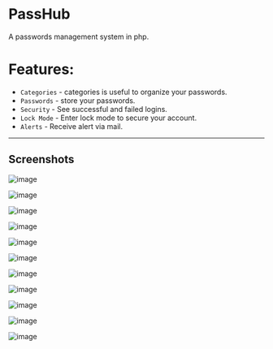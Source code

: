 
# PassHub

A passwords management system in php.

# Features:

* `Categories` - categories is useful to organize your passwords.
* `Passwords` - store your passwords.
* `Security` - See successful and failed logins.
* `Lock Mode` - Enter lock mode to secure your account.
* `Alerts` - Receive alert via mail.

---

## Screenshots

![image](https://user-images.githubusercontent.com/25286081/222756702-0809fa7c-148e-479a-be6c-2550027052f8.png)

![image](https://user-images.githubusercontent.com/25286081/222756863-b5d0e961-84a0-4a09-93e5-a1f2163e0eef.png)

![image](https://user-images.githubusercontent.com/25286081/222756901-38cbd147-0b6a-4e3d-a65b-0df9274f487c.png)

![image](https://user-images.githubusercontent.com/25286081/222756927-0e569df8-d4b9-4633-82d0-f391b86d8840.png)

![image](https://user-images.githubusercontent.com/25286081/222756948-aa02f7df-b35d-4112-bd4f-0808e2d78845.png)

![image](https://user-images.githubusercontent.com/25286081/222757012-346591bb-df30-4bae-8617-04eb017319c2.png)

![image](https://user-images.githubusercontent.com/25286081/222757119-9c0c6e59-49e5-481e-99c9-bf519336a588.png)

![image](https://user-images.githubusercontent.com/25286081/222757168-71b8eef9-202a-4516-95f4-5e56f327cf8c.png)

![image](https://user-images.githubusercontent.com/25286081/222757189-304fa329-353d-4d85-a72a-fbc643af605c.png)

![image](https://user-images.githubusercontent.com/25286081/222757236-298c3e34-8812-45c4-8d03-080c844b1f4a.png)

![image](https://user-images.githubusercontent.com/25286081/222757286-d14f8206-29bd-4df0-9a6c-81c2d5add83a.png)

